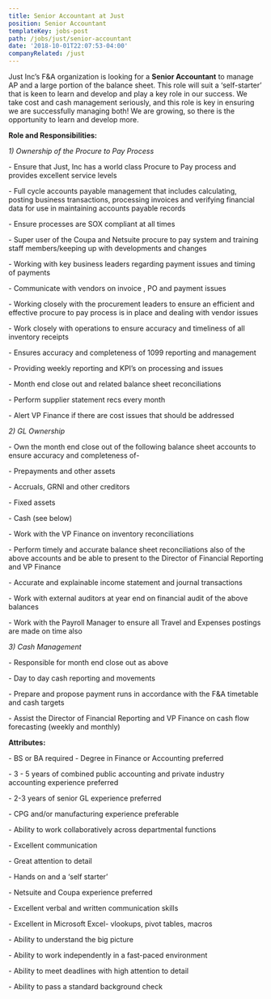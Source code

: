```yaml
---
title: Senior Accountant at Just
position: Senior Accountant
templateKey: jobs-post
path: /jobs/just/senior-accountant
date: '2018-10-01T22:07:53-04:00'
companyRelated: /just
---
```

Just Inc’s F&A organization is looking for a **Senior Accountant** to manage AP and a large portion of the balance sheet. This role will suit a ‘self-starter’ that is keen to learn and develop and play a key role in our success. We take cost and cash management seriously, and this role is key in ensuring we are successfully managing both! We are growing, so there is the opportunity to learn and develop more.

**Role and Responsibilities:**

_1) Ownership of the Procure to Pay Process_

\- Ensure that Just, Inc has a world class Procure to Pay process and provides excellent service levels

\- Full cycle accounts payable management that includes calculating, posting business transactions, processing invoices and verifying financial data for use in maintaining accounts payable records

\- Ensure processes are SOX compliant at all times

\- Super user of the Coupa and Netsuite procure to pay system and training staff members/keeping up with developments and changes

\- Working with key business leaders regarding payment issues and timing of payments

\- Communicate with vendors on invoice , PO and payment issues

\- Working closely with the procurement leaders to ensure an efficient and effective procure to pay process is in place and dealing with vendor issues

\- Work closely with operations to ensure accuracy and timeliness of all inventory receipts

\- Ensures accuracy and completeness of 1099 reporting and management

\- Providing weekly reporting and KPI’s on processing and issues

\- Month end close out and related balance sheet reconciliations

\- Perform supplier statement recs every month

\- Alert VP Finance if there are cost issues that should be addressed

_2) GL Ownership_

\- Own the month end close out of the following balance sheet accounts to ensure accuracy and completeness of-

\- Prepayments and other assets

\- Accruals, GRNI and other creditors

\- Fixed assets

\- Cash (see below)

\- Work with the VP Finance on inventory reconciliations

\- Perform timely and accurate balance sheet reconciliations also of the above accounts and be able to present to the Director of Financial Reporting and VP Finance

\- Accurate and explainable income statement and journal transactions

\- Work with external auditors at year end on financial audit of the above balances

\- Work with the Payroll Manager to ensure all Travel and Expenses postings are made on time also

_3) Cash Management_

\- Responsible for month end close out as above

\- Day to day cash reporting and movements

\- Prepare and propose payment runs in accordance with the F&A timetable and cash targets

\- Assist the Director of Financial Reporting and VP Finance on cash flow forecasting (weekly and monthly)

**Attributes:**

\- BS or BA required - Degree in Finance or Accounting preferred

\- 3 - 5 years of combined public accounting and private industry accounting experience preferred

\- 2-3 years of senior GL experience preferred

\- CPG and/or manufacturing experience preferable

\- Ability to work collaboratively across departmental functions

\- Excellent communication

\- Great attention to detail

\- Hands on and a ‘self starter’

\- Netsuite and Coupa experience preferred

\- Excellent verbal and written communication skills

\- Excellent in Microsoft Excel- vlookups, pivot tables, macros

\- Ability to understand the big picture

\- Ability to work independently in a fast-paced environment

\- Ability to meet deadlines with high attention to detail

\- Ability to pass a standard background check
